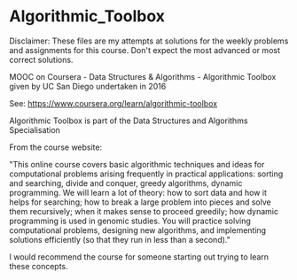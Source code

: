 # Algorithmic_Toolbox

Disclaimer: These files are my attempts at solutions for the weekly problems and assignments for this course. Don't expect the most advanced or most correct solutions.

MOOC on Coursera - Data Structures &amp; Algorithms - Algorithmic Toolbox given by UC San Diego undertaken in 2016

See: https://www.coursera.org/learn/algorithmic-toolbox

Algorithmic Toolbox is part of the Data Structures and Algorithms Specialisation

From the course website:

"This online course covers basic algorithmic techniques and ideas for computational problems arising frequently in practical applications: sorting and searching, divide and conquer, greedy algorithms, dynamic programming. We will learn a lot of theory: how to sort data and how it helps for searching; how to break a large problem into pieces and solve them recursively; when it makes sense to proceed greedily; how dynamic programming is used in genomic studies. You will practice solving computational problems, designing new algorithms, and implementing solutions efficiently (so that they run in less than a second)."

I would recommend the course for someone starting out trying to learn these concepts.
